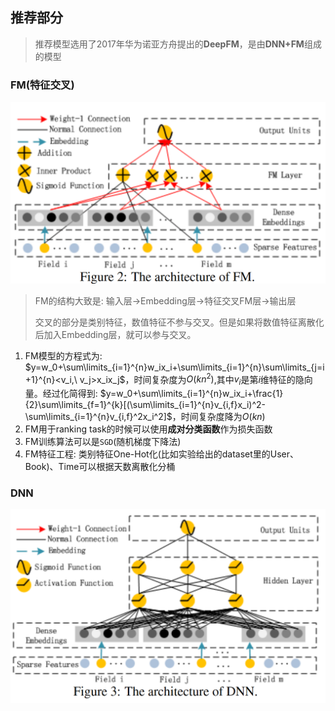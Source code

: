 ## 推荐部分

> 推荐模型选用了2017年华为诺亚方舟提出的**DeepFM**，是由**DNN+FM**组成的模型

### FM(特征交叉)

<img src="pics/pic1.png" style="zoom:50%;" />

> FM的结构大致是: 输入层$\rightarrow$Embedding层$\rightarrow$特征交叉FM层$\rightarrow$输出层
>
> 交叉的部分是类别特征，数值特征不参与交叉。但是如果将数值特征离散化后加入Embedding层，就可以参与交叉。

1. FM模型的方程式为: $y=w_0+\sum\limits_{i=1}^{n}w_ix_i+\sum\limits_{i=1}^{n}\sum\limits_{j=i+1}^{n}<v_i,\ v_j>x_ix_j$，时间复杂度为$O(kn^2)$,其中$v_i$是第$i$维特征的隐向量。经过化简得到: $y=w_0+\sum\limits_{i=1}^{n}w_ix_i+\frac{1}{2}\sum\limits_{f=1}^{k}[(\sum\limits_{i=1}^{n}v_{i,f}x_i)^2-\sum\limits_{i=1}^{n}v_{i,f}^2x_i^2]$，时间复杂度降为$O(kn)$
2. FM用于ranking task的时候可以使用**成对分类函数**作为损失函数
3. FM训练算法可以是`SGD`(随机梯度下降法)
4. FM特征工程: 类别特征One-Hot化(比如实验给出的dataset里的User、Book)、Time可以根据天数离散化分桶

### DNN

<img src="pics/pic2.png" style="zoom:50%;" />

